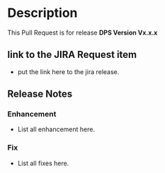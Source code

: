 # Description

This Pull Request is for release **DPS Version Vx.x.x**

## link to the JIRA Request item

- put the link here to the jira release.

## Release Notes

### Enhancement

- List all enhancement here.

### Fix

- List all fixes here.

